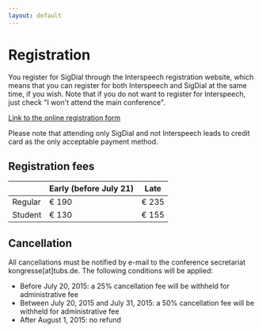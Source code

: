 ```yaml
---
layout: default
---
```


# Registration

You register for SigDial through the Interspeech registration website, which means that you can register for both Interspeech and SigDial at the same time, if you wish. Note that if you do not want to register for Interspeech, just check "I won't attend the main conference". 

[Link to the online registration form](https://register-tubs.de/interspeech)

Please note that attending only SigDial and not Interspeech leads to credit card as the only acceptable payment method.

## Registration fees 

|         | Early (before July 21)  | Late  |
|---------|-------------------------|-------|
| Regular | € 190                   | € 235 |
| Student | € 130                   | € 155 |


## Cancellation

All cancellations must be notified by e-mail to the conference secretariat kongresse[at]tubs.de. The following conditions will be applied:

* Before July 20, 2015: a 25% cancellation fee will be withheld for administrative fee
* Between July 20, 2015 and July 31, 2015: a 50% cancellation fee will be withheld for administrative fee
* After August 1, 2015: no refund